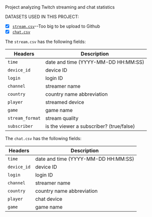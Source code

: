 Project analyzing Twitch streaming and chat statistics

DATASETS USED IN THIS PROJECT:

- [x] [`stream.csv`](stream.csv)--Too big to be upload to Github
- [x] [`chat.csv`](chat.csv)  

The `stream.csv` has the following fields:

Headers | Description |
--- | --- |
`time` | date and time (YYYY-MM-DD HH:MM:SS)
`device_id` | device ID
`login` | login ID
`channel` | streamer name
`country` | country name abbreviation
`player` | streamed device
`game` | game name
`stream_format` | stream quality
`subscriber` | is the viewer a subscriber? (true/false)

The `chat.csv` has the following fields:

Headers | Description |
--- | --- |
`time` | date and time (YYYY-MM-DD HH:MM:SS)
`device_id` | device ID
`login` | login ID
`channel` | streamer name
`country` | country name abbreviation
`player` | chat device
`game` | game name


